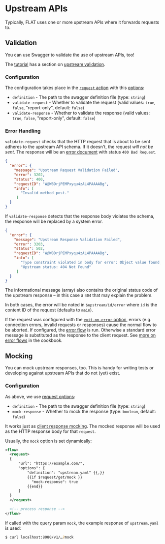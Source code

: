 # Upstream APIs

Typically, FLAT uses one or more upstream APIs where it forwards requests to.

## Validation

You can use Swagger to validate the use of upstream APIs, too!

The [tutorial](/tutorial/README.md) has a section on [upstream validation](/tutorial/README.md#upstream-validation).

### Configuration

The configuration takes place in the [`request` action](/reference/actions/request.md) with this [options](/reference/actions/request.md#options):

* `definition` - The path to the swagger definition file (type: `string`)
* `validate-request` - Whether to validate the request (valid values: `true`, `false`, "report-only", default: `false`)
* `validate-response` - Whether to validate the response (valid values: `true`, `false`, "report-only", default: `false`)

### Error Handling

`validate-request` checks that the HTTP request that is about to be sent adheres to the upstream API schema. If it doesn't, the request _will not be sent_. The response will be an [error document](validation.md#system-error-document) with status `400 Bad Request`.

```json
{
  "error": {
    "message": "Upstream Request Validation Failed",
    "error": 3202,
    "status": 400,
    "requestID": "W@W8DrjPEMPxyqu4zAL4PAAAABg",
    "info": [
       "Invalid method post."
     ]
  }
}
```

If `validate-response` detects that the response body violates the schema, the response will be replaced by a system error.

```json
{
  "error": {
    "message": "Upstream Response Validation Failed",
    "error": 3203,
    "status": 502,
    "requestID": "W@W8DrjPEMPxyqu4zAL4PAAAABg",
    "info": [
       "Type constraint violated in body for error: Object value found, but a string is required.",
       "Upstream status: 404 Not Found"
     ]
  }
}
```

The informational message (array) also contains the original status code of the upstream response – in this case a `404` that may explain the problem.


In both cases, the error will be noted in `$upstream/id/error` where `id` is the content ID of the request (defaults to `main`).

If the request was configured with the [`exit-on-error` option](/reference/actions/request.md#options), errors (e.g. connection errors, invalid requests or responses) cause the normal flow to be aborted. If configured, the [error flow](/reference/OpenAPI/routing.md#error-flow) is run. Otherwise a standard error message is substituted as the response to the client request. See [more on error flows](/cookbook/error-flow.md) in the cookbook.


## Mocking

You can mock upstream responses, too. This is handy for writing tests or developing against upstream APIs that do not (yet) exist.

### Configuration

As above, we use [request options](/reference/actions/request#options):

* `definition` - The path to the swagger definition file (type: `string`)
* `mock-response` - Whether to mock the response (type: `boolean`, default: `false`)

It works just as [client response mocking](mocking.md). The mocked response will be used as the HTTP response body for that `request`.

Usually, the `mock` option is set dynamically:

```xml
<flow>
  <request>
  {
      "url": "https://example.com/",
      "options": {
          "definition": "upstream.yaml" {{,}}
          {{if $request/get/mock }}
            "mock-response": true
          {{end}}
      }
  }
  </request>

  <!-- process response -->
</flow>
```

If called with the query param `mock`, the example response of `upstream.yaml` is used:

```bash
$ curl localhost:8080/v1/…?mock
```
